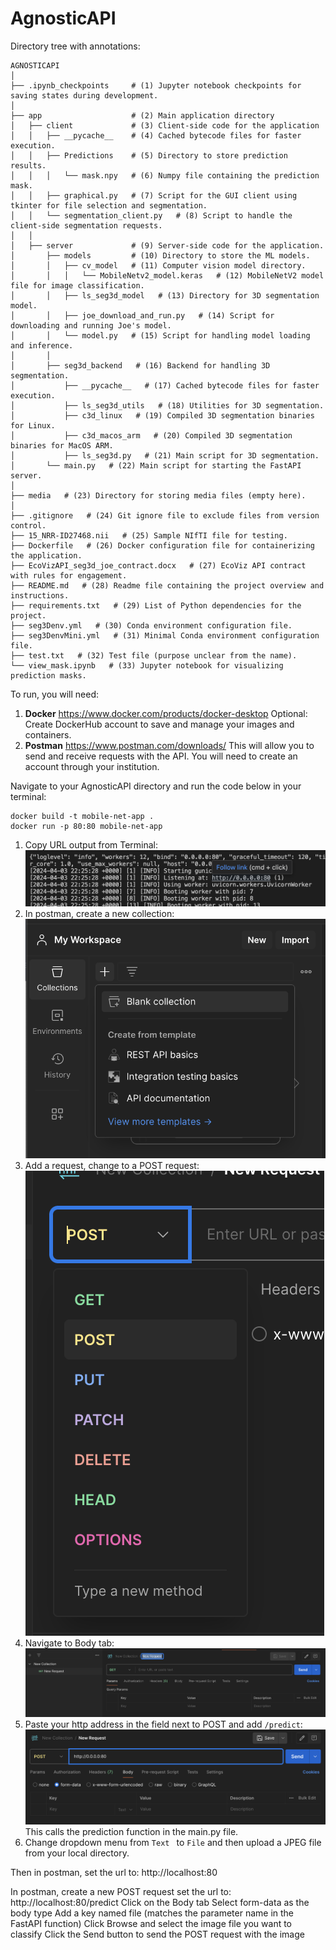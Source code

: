 # AgnosticAPI

Directory tree with annotations:
```
AGNOSTICAPI
│
├── .ipynb_checkpoints     # (1) Jupyter notebook checkpoints for saving states during development.
│
├── app                    # (2) Main application directory
│   ├── client             # (3) Client-side code for the application
│   │   ├── __pycache__    # (4) Cached bytecode files for faster execution.
│   │   ├── Predictions    # (5) Directory to store prediction results.
│   │   │   └── mask.npy   # (6) Numpy file containing the prediction mask.
│   │   ├── graphical.py   # (7) Script for the GUI client using tkinter for file selection and segmentation.
│   │   └── segmentation_client.py   # (8) Script to handle the client-side segmentation requests.
│   │
│   ├── server             # (9) Server-side code for the application.
│       ├── models         # (10) Directory to store the ML models.
│       │   ├── cv_model   # (11) Computer vision model directory.
│       │   │   └── MobileNetv2_model.keras   # (12) MobileNetV2 model file for image classification.
│       │   ├── ls_seg3d_model   # (13) Directory for 3D segmentation model.
│       │   ├── joe_download_and_run.py   # (14) Script for downloading and running Joe's model.
│       │   └── model.py   # (15) Script for handling model loading and inference.
│       │
│       ├── seg3d_backend   # (16) Backend for handling 3D segmentation.
│           ├── __pycache__   # (17) Cached bytecode files for faster execution.
│           ├── ls_seg3d_utils   # (18) Utilities for 3D segmentation.
│           ├── c3d_linux   # (19) Compiled 3D segmentation binaries for Linux.
│           ├── c3d_macos_arm   # (20) Compiled 3D segmentation binaries for MacOS ARM.
│           ├── ls_seg3d.py   # (21) Main script for 3D segmentation.
│       └── main.py   # (22) Main script for starting the FastAPI server.
│
├── media   # (23) Directory for storing media files (empty here).
│
├── .gitignore   # (24) Git ignore file to exclude files from version control.
├── 15_NRR-ID27468.nii   # (25) Sample NIfTI file for testing.
├── Dockerfile   # (26) Docker configuration file for containerizing the application.
├── EcoVizAPI_seg3d_joe_contract.docx   # (27) EcoViz API contract with rules for engagement.
├── README.md   # (28) Readme file containing the project overview and instructions.
├── requirements.txt   # (29) List of Python dependencies for the project.
├── seg3Denv.yml   # (30) Conda environment configuration file.
├── seg3DenvMini.yml   # (31) Minimal Conda environment configuration file.
├── test.txt   # (32) Test file (purpose unclear from the name).
└── view_mask.ipynb   # (33) Jupyter notebook for visualizing prediction masks.

```


To run, you will need:
1. **Docker** https://www.docker.com/products/docker-desktop
    Optional: Create DockerHub account to save and manage your images and containers.
2. **Postman** https://www.postman.com/downloads/
    This will allow you to send and receive requests with the API. You will need to create an account through your institution. 

Navigate to your AgnosticAPI directory and run the code below in your terminal:

```
docker build -t mobile-net-app .
docker run -p 80:80 mobile-net-app
```

1. Copy URL output from Terminal: ![alt text](media/image.png)
2. In postman, create a new collection: ![alt text](media/image2.png)
3. Add a request, change to a POST request: ![alt text](media/image4.png)
4. Navigate to Body tab: ![alt text](media/image3.png)
5. Paste your http address in the field next to POST and add `/predict`: ![alt text](media/image5.png) This calls the prediction function in the main.py file.
6. Change dropdown menu from `Text ` to `File` and then upload a JPEG file from your local directory. 

Then in postman, set the url to: http://localhost:80

In postman, create a new POST request
set the url to: http://localhost:80/predict
Click on the Body tab
Select form-data as the body type
Add a key named file (matches the parameter name in the FastAPI function)
Click Browse and select the image file you want to classify
Click the Send button to send the POST request with the image
